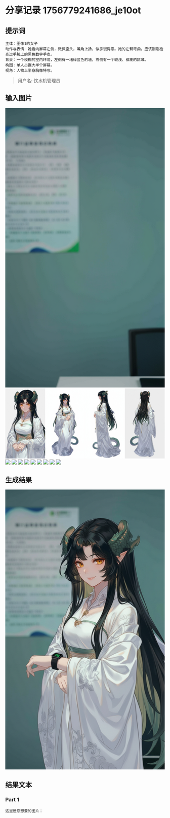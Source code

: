 # 分享记录 1756779241686_je10ot

## 提示词

```
主体：图像1的女子
动作与表情：她看向屏幕左侧，微微歪头，嘴角上扬，似乎很得意。她的左臂弯曲，应该刚刚检查过手腕上的黑色数字手表。
背景：一个模糊的室内环境，左侧有一堵绿蓝色的墙，右侧有一个较浅、模糊的区域。
构图：单人占据大半个屏幕。
视角：人物上半身胸像特写。
```

> 用户名: 饮水机管理员

## 输入图片

![](./inputs/scene.png)
![](./inputs/character_0.png)
![](./inputs/character_1.png)
![](./inputs/character_2.png)
![](./inputs/character_3.png)
![](./inputs/character_4.png)
![](./inputs/character_5.png)
![](./inputs/character_6.png)
![](./inputs/character_7.png)
![](./inputs/character_8.png)
![](./inputs/character_9.png)

## 生成结果

![](./outputs/result_part_1.png)

## 结果文本

### Part 1

```
这里是您想要的图片： 
```
